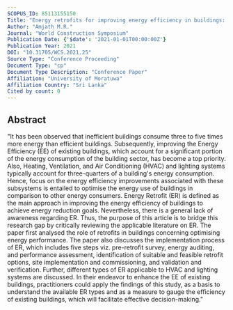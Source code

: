 ```yaml
---
SCOPUS_ID: 85113155150
Title: "Energy retrofits for improving energy efficiency in buildings: A review of hvac and lighting systems"
Author: "Amjath M.R."
Journal: "World Construction Symposium"
Publication Date: {'$date': '2021-01-01T00:00:00Z'}
Publication Year: 2021
DOI: "10.31705/WCS.2021.25"
Source Type: "Conference Proceeding"
Document Type: "cp"
Document Type Description: "Conference Paper"
Affiliation: "University of Moratuwa"
Affiliation Country: "Sri Lanka"
Cited by count: 0
---
```


## Abstract
"It has been observed that inefficient buildings consume three to five times more energy than efficient buildings. Subsequently, improving the Energy Efficiency (EE) of existing buildings, which account for a significant portion of the energy consumption of the building sector, has become a top priority. Also, Heating, Ventilation, and Air Conditioning (HVAC) and lighting systems typically account for three-quarters of a building's energy consumption. Hence, focus on the energy efficiency improvements associated with these subsystems is entailed to optimise the energy use of buildings in comparison to other energy consumers. Energy Retrofit (ER) is defined as the main approach in improving the energy efficiency of buildings to achieve energy reduction goals. Nevertheless, there is a general lack of awareness regarding ER. Thus, the purpose of this article is to bridge this research gap by critically reviewing the applicable literature on ER. The paper first analysed the role of retrofits in buildings concerning optimising energy performance. The paper also discusses the implementation process of ER, which includes five steps viz. pre-retrofit survey, energy auditing, and performance assessment, identification of suitable and feasible retrofit options, site implementation and commissioning, and validation and verification. Further, different types of ER applicable to HVAC and lighting systems are discussed. In their endeavor to enhance the EE of existing buildings, practitioners could apply the findings of this study, as a basis to understand the available ER types and as a measure to gauge the efficiency of existing buildings, which will facilitate effective decision-making."

